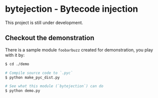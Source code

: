 # bytejection - Bytecode injection
This project is still under development.

## Checkout the demonstration
There is a sample module `foobarbuzz` created for demonstration, you play with it by:

```bash
$ cd ./demo

# Compile source code to `.pyc`
$ python make_pyc_dist.py

# See what this module (`bytejection`) can do
$ python demo.py
```
